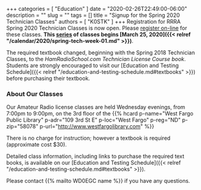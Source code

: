 +++
categories = [ "Education" ]
date = "2020-02-26T22:49:00-06:00"
description = ""
slug = ""
tags = []
title = "Signup for the Spring 2020 Technician Classes"
authors = [ "K0STK" ]
+++
Registration for RRRA Spring 2020 Technician Classes is now open. Please
[register on-line](https://www.eventbrite.com/e/amateur-ham-radio-license-class-tickets-94745358919)
for these classes. **This
[series](/dates/spring-2020-technician)
of classes begins
[March 25, 2020]({{< relref "/calendar/2020/spring-tech-week-01.md" >}})**.

The required textbook changed, beginning with the Spring 2018 Technician
Classes, to the *HamRadioSchool.com Technician License Course book*.
Students are strongly encouraged to visit our
[Education and Testing Schedule]({{< relref "/education-and-testing-schedule.md#textbooks" >}})
before purchasing their textbook.

<!--more-->

### About Our Classes

Our Amateur Radio license classes are
held Wednesday evenings, from 7:00pm to 9:00pm, on the 3rd floor of the 
{{% hcard p-name="West Fargo Public Library" p-adr="109 3rd St E" p-loc="West Fargo" p-reg="ND" p-zip="58078" p-url="http://www.westfargolibrary.com" %}}

There is no charge for instruction; however a textbook is required
(approximate cost $30).

Detailed class information, including links to purchase the required
text books, is available on our
[Education and Testing Schedule]({{< relref "/education-and-testing-schedule.md#textbooks" >}}).

Please contact {{% mailto WD0EGC name %}} if you have any questions.
